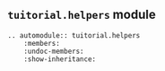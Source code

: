 ## `tuitorial.helpers` module

```{eval-rst}
.. automodule:: tuitorial.helpers
    :members:
    :undoc-members:
    :show-inheritance:
```
